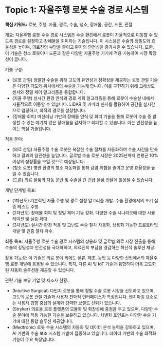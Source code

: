 # Topic 1: 자율주행 로봇 수술 경로 시스템
**핵심 키워드:** 로봇, 주행, 자율, 경로, 수술, 청소, 장애물, 공간, 드론, 관절

개요: 자율주행 로봇 수술 경로 시스템은 수술 환경에서 로봇이 자율적으로 이동할 수 있도록 경로를 설정하고 장애물을 회피하는 기술입니다. 이 시스템은 수술의 정밀도와 효율성을 높이며, 의료진의 부담을 줄이고 환자의 안전성을 증가시킬 수 있습니다. 또한, 이 기술은 청소 로봇이나 드론과 같은 다양한 자율주행 기기에 적용 가능하여 시장 확장성이 큽니다.

기술 구성: 
- (로봇 관절) 정밀한 수술을 위해 고도의 유연성과 정확성을 제공하는 로봇 관절 기술은 다양한 각도와 위치에서의 수술을 가능케 합니다. 이를 구현하기 위해 고해상도 센서와 정밀 제어 알고리즘을 통합합니다.
- (자율 주행) 실시간 환경 인식과 경로 계획 알고리즘을 통해 로봇이 수술실 내에서 자율적으로 이동할 수 있습니다. LiDAR 및 카메라 센서를 활용하여 공간을 실시간으로 맵핑하고, 최적의 경로를 설정합니다.
- (장애물 회피) 머신러닝 기반의 장애물 인식 및 회피 기술을 통해 로봇이 수술 중 발생할 수 있는 예기치 않은 장애물을 감지하고 회피할 수 있습니다. 이는 안전성을 높이는 핵심 기술입니다.

적용 분야: 
- (의료 산업) 자율주행 수술 로봇은 복잡한 수술 절차를 자동화하여 수술 시간을 단축하고 결과의 일관성을 높입니다. 글로벌 수술 로봇 시장은 2025년까지 연평균 10% 이상의 성장률을 보일 것으로 예상됩니다.
- (청소 로봇) 병원 환경의 청소 자동화를 통해 감염 위험을 줄이고 운영 효율성을 높일 수 있습니다.
- (드론) 의료 물품의 자동 운반 및 수술실 간 긴급 물품 전달에 활용될 수 있습니다.

개발 단계별 목표:
- (1차년도) 기본적인 자율 주행 및 경로 설정 알고리즘 개발. 수술 환경에서의 초기 실증 테스트 수행.
- (2차년도) 장애물 회피 및 정밀 제어 기능 강화. 다양한 수술 시나리오에 대한 시뮬레이션 및 실증 확대.
- (3차년도) 실시간 환경 적응 및 고난도 수술 절차 자동화. 상용화 가능한 프로토타입 개발 및 인증 절차 착수.

최종 목표: 자율주행 로봇 수술 경로 시스템의 상용화 및 글로벌 의료 시장 진출을 통해 수술의 정밀성과 안전성을 극대화하고, 의료진의 부담을 경감하는 혁신적 솔루션 제공.

활용 가능성: 이 기술은 의료 분야 외에도 물류, 제조, 농업 등 다양한 산업에서의 자율주행 로봇 개발에 응용될 수 있습니다. 특히, 다른 AI 및 IoT 기술과 융합하여 더욱 고도화된 자동화 솔루션을 제공할 수 있습니다.

관련 기술 보유 기업 및 제조사 현황:
- (Intuitive Surgical) 다빈치 로봇을 통해 정밀 수술 로봇 시장을 선도하고 있으며, 고도의 로봇 관절 기술과 사용자 친화적 인터페이스가 특징입니다. 벤치마킹 요소로는 사용자 경험 중심의 설계와 강력한 브랜드 신뢰가 있습니다.
- (Stryker) 의료용 로봇 플랫폼의 모듈화 및 확장성에 중점을 두고 있으며, 다양한 수술 분야에 적용 가능한 기술을 보유하고 있습니다. 차별화 포인트는 다양한 수술 기기에 대한 통합 솔루션 제공입니다.
- (Medtronic) 로봇 수술 시스템의 자동화 및 데이터 분석 능력을 강화하고 있으며, AI 기반의 수술 보조 시스템 개발에 집중하고 있습니다. 데이터 기반의 수술 최적화 기능이 주요 특징입니다.